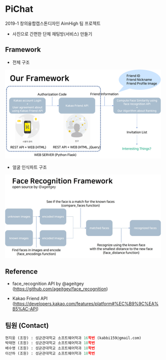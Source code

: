 # PiChat

2019-1 창의융합캡스톤디자인 AimHigh 팀 프로젝트
- 사진으로 간편한 단체 채팅방(서비스) 만들기

## Framework
- 전체 구조
<img src="resource/entire_framework.jpg" width="600">

- 얼굴 인식파트 구조
<img src="resource/face_recognition_framework.jpg" width="600">

## Reference
* face_recognition API by @ageitgey
(https://github.com/ageitgey/face_recognition)

* Kakao Friend API
(https://developers.kakao.com/features/platform#%EC%B9%9C%EA%B5%AC-API)

## 팀원 (Contact)
```python
현지웅 (조장) : 성균관대학교 소프트웨어학과 16학번 (kabbi159@gmail.com)
박태현 (조원) : 성균관대학교 소프트웨어학과 18학번
배수영 (조원) : 성균관대학교 소프트웨어학과 18학번
이산하 (조원) : 성균관대학교 소프트웨어학과 18학번
```
